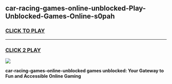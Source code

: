 
## car-racing-games-online-unblocked-Play-Unblocked-Games-Online-s0pah
<h3>
<a href="https://premium76.site?title=car-racing-games-online-unblocked&ref=24A">CLICK TO PLAY</a></h3>
<hr>

<h3>
<a href="https://premium76.site?title=car-racing-games-online-unblocked&ref=24A">CLICK 2 PLAY</a>
  
</h3>

<a href="https://premium76.site?title=car-racing-games-online-unblocked&ref=24A"><img src="https://clearcache.store/games.png"></a>


**car-racing-games-online-unblocked games unblocked: Your Gateway to Fun and Accessible Online Gaming**
